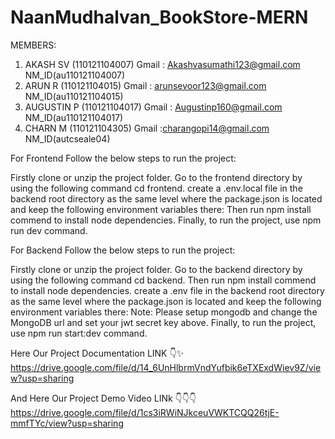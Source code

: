 # NaanMudhalvan_BookStore-MERN



MEMBERS: 
1. AKASH SV (110121104007) Gmail : Akashvasumathi123@gmail.com  NM_ID(au110121104007)
2. ARUN R (110121104015) Gmail : arunsevoor123@gmail.com  NM_ID(au110121104015)
3. AUGUSTIN P (110121104017) Gmail : Augustinp160@gmail.com  NM_ID(au110121104017)
4. CHARN M (110121104305) Gmail :charangopi14@gmail.com  NM_ID(autcseale04)

For Frontend
Follow the below steps to run the project:

Firstly clone or unzip the project folder.
Go to the frontend directory by using the following command cd frontend.
create a .env.local file in the backend root directory as the same level where the package.json is located and keep the following environment variables there:
Then run npm install commend to install node dependencies.
Finally, to run the project, use npm run dev command.

For Backend
Follow the below steps to run the project:

Firstly clone or unzip the project folder.
Go to the backend directory by using the following command  cd backend.
Then run npm install commend to install node dependencies.
create a .env file in the backend root directory as the same level where the package.json is located and keep the following environment variables there:
Note: Please setup mongodb and change the MongoDB url and set your jwt secret key above.
Finally, to run the project, use npm run start:dev command.


Here Our Project Documentation LINK 👇✨
https://drive.google.com/file/d/14_6UnHlbrmVndYufbik6eTXExdWiev9Z/view?usp=sharing


And Here Our Project Demo Video LINk 👇👇👇
https://drive.google.com/file/d/1cs3iRWiNJkceuVWKTCQQ26tjE-mmfTYc/view?usp=sharing
